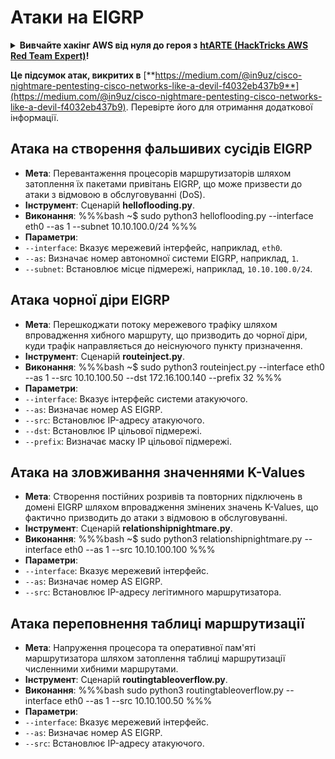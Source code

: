 # Атаки на EIGRP

<details>

<summary><strong>Вивчайте хакінг AWS від нуля до героя з</strong> <a href="https://training.hacktricks.xyz/courses/arte"><strong>htARTE (HackTricks AWS Red Team Expert)</strong></a><strong>!</strong></summary>

Інші способи підтримки HackTricks:

* Якщо ви хочете побачити вашу **компанію в рекламі на HackTricks** або **завантажити HackTricks у PDF** Перевірте [**ПЛАНИ ПІДПИСКИ**](https://github.com/sponsors/carlospolop)!
* Отримайте [**офіційний PEASS & HackTricks мерч**](https://peass.creator-spring.com)
* Відкрийте для себе [**Сім'ю PEASS**](https://opensea.io/collection/the-peass-family), нашу колекцію ексклюзивних [**NFT**](https://opensea.io/collection/the-peass-family)
* **Приєднуйтесь до** 💬 [**групи Discord**](https://discord.gg/hRep4RUj7f) або [**групи telegram**](https://t.me/peass) або **слідкуйте** за нами на **Twitter** 🐦 [**@hacktricks_live**](https://twitter.com/hacktricks_live)**.**
* **Поділіться своїми хакерськими трюками, надсилайте PR до** [**HackTricks**](https://github.com/carlospolop/hacktricks) та [**HackTricks Cloud**](https://github.com/carlospolop/hacktricks-cloud) репозиторіїв.

</details>

**Це підсумок атак, викритих в** [**https://medium.com/@in9uz/cisco-nightmare-pentesting-cisco-networks-like-a-devil-f4032eb437b9**](https://medium.com/@in9uz/cisco-nightmare-pentesting-cisco-networks-like-a-devil-f4032eb437b9). Перевірте його для отримання додаткової інформації.

## **Атака на створення фальшивих сусідів EIGRP**

- **Мета**: Перевантаження процесорів маршрутизаторів шляхом затоплення їх пакетами привітань EIGRP, що може призвести до атаки з відмовою в обслуговуванні (DoS).
- **Інструмент**: Сценарій **helloflooding.py**.
- **Виконання**:
%%%bash
~$ sudo python3 helloflooding.py --interface eth0 --as 1 --subnet 10.10.100.0/24
%%%
- **Параметри**:
- `--interface`: Вказує мережевий інтерфейс, наприклад, `eth0`.
- `--as`: Визначає номер автономної системи EIGRP, наприклад, `1`.
- `--subnet`: Встановлює місце підмережі, наприклад, `10.10.100.0/24`.

## **Атака чорної діри EIGRP**

- **Мета**: Перешкоджати потоку мережевого трафіку шляхом впровадження хибного маршруту, що призводить до чорної діри, куди трафік направляється до неіснуючого пункту призначення.
- **Інструмент**: Сценарій **routeinject.py**.
- **Виконання**:
%%%bash
~$ sudo python3 routeinject.py --interface eth0 --as 1 --src 10.10.100.50 --dst 172.16.100.140 --prefix 32
%%%
- **Параметри**:
- `--interface`: Вказує інтерфейс системи атакуючого.
- `--as`: Визначає номер AS EIGRP.
- `--src`: Встановлює IP-адресу атакуючого.
- `--dst`: Встановлює IP цільової підмережі.
- `--prefix`: Визначає маску IP цільової підмережі.

## **Атака на зловживання значеннями K-Values**

- **Мета**: Створення постійних розривів та повторних підключень в домені EIGRP шляхом впровадження змінених значень K-Values, що фактично призводить до атаки з відмовою в обслуговуванні.
- **Інструмент**: Сценарій **relationshipnightmare.py**.
- **Виконання**:
%%%bash
~$ sudo python3 relationshipnightmare.py --interface eth0 --as 1 --src 10.10.100.100
%%%
- **Параметри**:
- `--interface`: Вказує мережевий інтерфейс.
- `--as`: Визначає номер AS EIGRP.
- `--src`: Встановлює IP-адресу легітимного маршрутизатора.

## **Атака переповнення таблиці маршрутизації**

- **Мета**: Напруження процесора та оперативної пам'яті маршрутизатора шляхом затоплення таблиці маршрутизації численними хибними маршрутами.
- **Інструмент**: Сценарій **routingtableoverflow.py**.
- **Виконання**:
%%%bash
sudo python3 routingtableoverflow.py --interface eth0 --as 1 --src 10.10.100.50
%%%
- **Параметри**:
- `--interface`: Вказує мережевий інтерфейс.
- `--as`: Визначає номер AS EIGRP.
- `--src`: Встановлює IP-адресу атакуючого.
